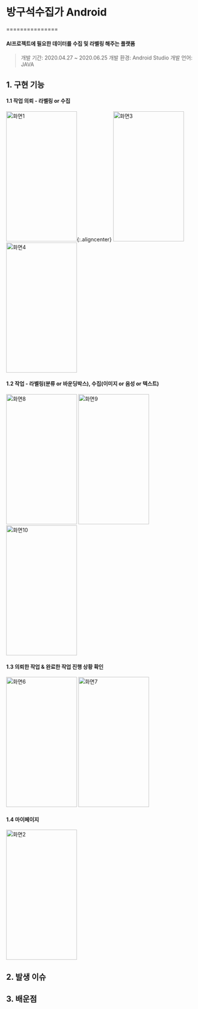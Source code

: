 # 방구석수집가 Android
===============
#### AI프로젝트에 필요한 데이터를 수집 및 라벨링 해주는 플랫폼  
> 개발 기간: 2020.04.27 ~ 2020.06.25
> 개발 환경: Android Studio
> 개발 언어: JAVA

## 1. 구현 기능

#### 1.1 작업 의뢰 - 라벨링 or 수집 
<p float="left">
<img width="190" height="350" alt="화면1" src="https://user-images.githubusercontent.com/50612841/89987307-cbd44200-dcb8-11ea-9e15-034591b94b81.png">{:.aligncenter}
<img width="190" height="350" alt="화면3" src="https://user-images.githubusercontent.com/50612841/89987492-1c4b9f80-dcb9-11ea-99f7-e7005d3ea5cb.png">
<img width="190" height="350" alt="화면4" src="https://user-images.githubusercontent.com/50612841/89987498-1fdf2680-dcb9-11ea-9f30-76dc54587661.png">
</p>

#### 1.2 작업 - 라벨링(분류 or 바운딩박스), 수집(이미지 or 음성 or 텍스트)
<p float="left">
<img width="190" height="350" alt="화면8" src="https://user-images.githubusercontent.com/50612841/89987519-29688e80-dcb9-11ea-8fe0-686b54861de1.png">
<img width="190" height="350" alt="화면9" src="https://user-images.githubusercontent.com/50612841/89987534-2e2d4280-dcb9-11ea-9d07-a140a6a8fb02.png">
<img width="190" height="350" alt="화면10" src="https://user-images.githubusercontent.com/50612841/89987545-31c0c980-dcb9-11ea-89a2-6a59e9f317dc.png">
</p>

#### 1.3 의뢰한 작업 & 완료한 작업 진행 상황 확인 
<p float="left">
<img width="190" height="350" alt="화면6" src="https://user-images.githubusercontent.com/50612841/89987502-22da1700-dcb9-11ea-992a-3b4df2034e22.png">
<img width="190" height="350" alt="화면7" src="https://user-images.githubusercontent.com/50612841/89987509-25d50780-dcb9-11ea-99ca-0df216c1a116.png">
</p>

#### 1.4 마이페이지 
<img width="190" height="350" alt="화면2" src="https://user-images.githubusercontent.com/50612841/89987447-0b9b2980-dcb9-11ea-8a14-add0b3125f29.png">

## 2. 발생 이슈


## 3. 배운점 
